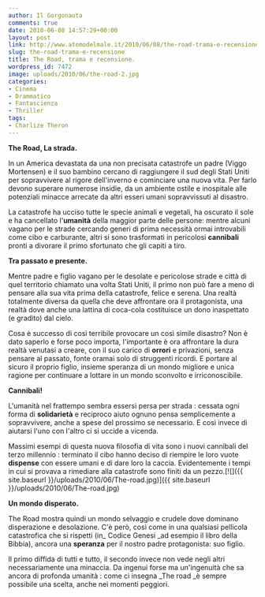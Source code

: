 ```yaml
---
author: Il Gorgonauta
comments: true
date: 2010-06-08 14:57:29+00:00
layout: post
link: http://www.atomodelmale.it/2010/06/08/the-road-trama-e-recensione/
slug: the-road-trama-e-recensione
title: The Road, trama e recensione.
wordpress_id: 7472
image: uploads/2010/06/the-road-2.jpg
categories:
- Cinema
- Drammatico
- Fantascienza
- Thriller
tags:
- Charlize Theron
---
```


**The Road, La strada.**

In un America devastata da una non precisata catastrofe un  padre (Viggo Mortensen) e il suo bambino cercano di raggiungere il sud degli Stati  Uniti per sopravvivere al rigore dell'inverno e cominciare una nuova  vita. Per farlo devono superare numerose insidie, da un ambiente ostile  e inospitale alle potenziali minacce arrecate da altri esseri umani  sopravvissuti al disastro.

La catastrofe ha ucciso tutte le specie animali e vegetali, ha  oscurato il sole e ha cancellato l'**umanità** della maggior parte  delle persone: mentre alcuni vagano per le strade cercando generi di  prima necessità ormai introvabili come cibo e carburante, altri si sono trasformati in  pericolosi **cannibali** pronti a divorare il primo sfortunato che  gli capiti a tiro.

**Tra passato e presente.**

Mentre padre e figlio vagano per le desolate e pericolose strade e  città di quel territorio chiamato una volta Stati Uniti, il primo non  può fare a meno di pensare alla sua vita prima della catastrofe, felice e  serena. Una realtà totalmente diversa da quella che deve affrontare ora  il protagonista, una realtà dove anche una lattina di coca-cola  costituisce un dono inaspettato (e gradito) dal cielo.

Cosa è successo di così terribile provocare un così simile disastro?  Non è dato saperlo e forse poco importa, l'importante è ora affrontare  la dura realtà venutasi a creare, con il suo carico di **orrori** e  privazioni, senza pensare al passato, fonte oramai solo di struggenti  ricordi. E portare al sicuro il proprio figlio, insieme speranza di un  mondo migliore e unica ragione per continuare a lottare in un mondo  sconvolto e irriconoscibile.

**Cannibali!**

L'umanità nel frattempo sembra essersi persa per strada : cessata ogni forma di **solidarietà** e reciproco aiuto ognuno pensa semplicemente a sopravvivere, anche a spese del prossimo se necessario. E così invece di aiutarsi l'uno con l'altro ci si uccide a vicenda.

Massimi esempi di questa nuova filosofia di vita sono i nuovi cannibali del terzo millennio : terminato il cibo hanno deciso di riempire le loro vuote **dispense** con essere umani e di dare loro la caccia. Evidentemente i tempi in cui si provava a rimediare alla catastrofe sono finiti da un pezzo.[![]({{ site.baseurl }}/uploads/2010/06/The-road.jpg)]({{ site.baseurl }}/uploads/2010/06/The-road.jpg)

**Un mondo disperato.**

The Road mostra quindi un mondo selvaggio e crudele dove dominano disperazione e desolazione. C'è però, così come in una qualsiasi pellicola catastrofica che si rispetti (in_ Codice Genesi _ad esempio il libro della Bibbia), ancora una **speranza** per il nostro padre protagonista: suo figlio.

Il primo diffida di tutti e tutto, il secondo invece non vede negli altri necessariamente una minaccia. Da ingenui forse ma un'ingenuità che sa ancora di profonda umanità : come ci insegna _The road _è sempre possibile una scelta, anche nei momenti peggiori.
